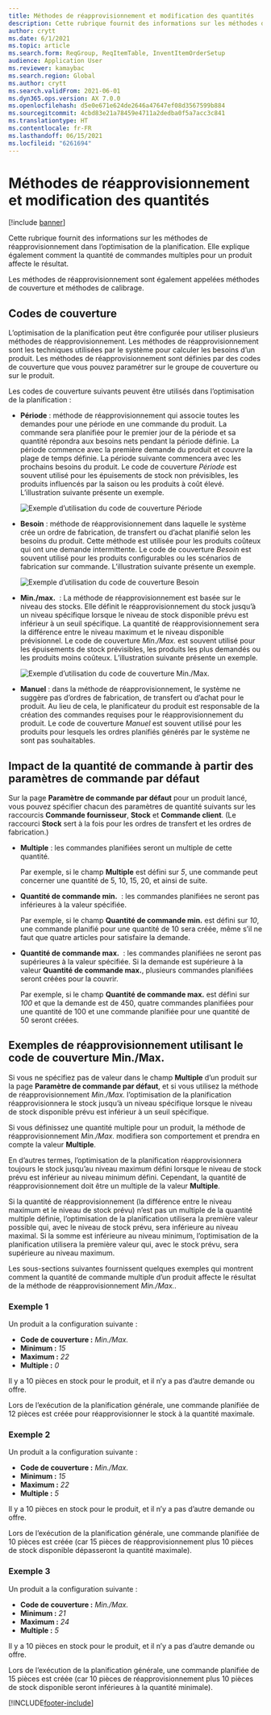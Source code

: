 ```yaml
---
title: Méthodes de réapprovisionnement et modification des quantités
description: Cette rubrique fournit des informations sur les méthodes de réapprovisionnement dans l’optimisation de la planification. Elle explique également comment la quantité de commandes multiples pour un produit affecte le résultat.
author: crytt
ms.date: 6/1/2021
ms.topic: article
ms.search.form: ReqGroup, ReqItemTable, InventItemOrderSetup
audience: Application User
ms.reviewer: kamaybac
ms.search.region: Global
ms.author: crytt
ms.search.validFrom: 2021-06-01
ms.dyn365.ops.version: AX 7.0.0
ms.openlocfilehash: d5e0e671e624de2646a47647ef08d3567599b884
ms.sourcegitcommit: 4cbd83e21a78459e4711a2dedba0f5a7acc3c841
ms.translationtype: HT
ms.contentlocale: fr-FR
ms.lasthandoff: 06/15/2021
ms.locfileid: "6261694"
---
```

# <a name="replenishment-methods-and-quantity-modification"></a>Méthodes de réapprovisionnement et modification des quantités

[!include [banner](../../includes/banner.md)]

Cette rubrique fournit des informations sur les méthodes de réapprovisionnement dans l’optimisation de la planification. Elle explique également comment la quantité de commandes multiples pour un produit affecte le résultat.

Les méthodes de réapprovisionnement sont également appelées méthodes de couverture et méthodes de calibrage.

## <a name="coverage-codes"></a>Codes de couverture

L’optimisation de la planification peut être configurée pour utiliser plusieurs méthodes de réapprovisionnement. Les méthodes de réapprovisionnement sont les techniques utilisées par le système pour calculer les besoins d’un produit. Les méthodes de réapprovisionnement sont définies par des codes de couverture que vous pouvez paramétrer sur le groupe de couverture ou sur le produit.

Les codes de couverture suivants peuvent être utilisés dans l’optimisation de la planification :

- **Période** : méthode de réapprovisionnement qui associe toutes les demandes pour une période en une commande du produit. La commande sera planifiée pour le premier jour de la période et sa quantité répondra aux besoins nets pendant la période définie. La période commence avec la première demande du produit et couvre la plage de temps définie. La période suivante commencera avec les prochains besoins du produit. Le code de couverture *Période* est souvent utilisé pour les épuisements de stock non prévisibles, les produits influencés par la saison ou les produits à coût élevé. L’illustration suivante présente un exemple.

    ![Exemple d’utilisation du code de couverture Période](./media/coverage-code-period.png "Exemple d’utilisation du code de couverture Période")

- **Besoin** : méthode de réapprovisionnement dans laquelle le système crée un ordre de fabrication, de transfert ou d’achat planifié selon les besoins du produit. Cette méthode est utilisée pour les produits coûteux qui ont une demande intermittente. Le code de couverture *Besoin* est souvent utilisé pour les produits configurables ou les scénarios de fabrication sur commande. L’illustration suivante présente un exemple.

    ![Exemple d’utilisation du code de couverture Besoin](./media/coverage-code-requirement.png "Exemple d’utilisation du code de couverture Besoin")

- **Min./max.**  : La méthode de réapprovisionnement est basée sur le niveau des stocks. Elle définit le réapprovisionnement du stock jusqu’à un niveau spécifique lorsque le niveau de stock disponible prévu est inférieur à un seuil spécifique. La quantité de réapprovisionnement sera la différence entre le niveau maximum et le niveau disponible prévisionnel. Le code de couverture *Min./Max.* est souvent utilisé pour les épuisements de stock prévisibles, les produits les plus demandés ou les produits moins coûteux. L’illustration suivante présente un exemple.

    ![Exemple d’utilisation du code de couverture Min./Max.](./media/coverage-code-min-max.png "Exemple d’utilisation du code de couverture Min./Max.")

- **Manuel** : dans la méthode de réapprovisionnement, le système ne suggère pas d’ordres de fabrication, de transfert ou d’achat pour le produit. Au lieu de cela, le planificateur du produit est responsable de la création des commandes requises pour le réapprovisionnement du produit. Le code de couverture *Manuel* est souvent utilisé pour les produits pour lesquels les ordres planifiés générés par le système ne sont pas souhaitables.

## <a name="impact-of-the-order-quantity-from-default-order-settings"></a>Impact de la quantité de commande à partir des paramètres de commande par défaut

Sur la page **Paramètre de commande par défaut** pour un produit lancé, vous pouvez spécifier chacun des paramètres de quantité suivants sur les raccourcis **Commande fournisseur**, **Stock** et **Commande client**. (Le raccourci **Stock** sert à la fois pour les ordres de transfert et les ordres de fabrication.)

- **Multiple** : les commandes planifiées seront un multiple de cette quantité.

    Par exemple, si le champ **Multiple** est défini sur *5*, une commande peut concerner une quantité de 5, 10, 15, 20, et ainsi de suite.

- **Quantité de commande min.**  : les commandes planifiées ne seront pas inférieures à la valeur spécifiée.

    Par exemple, si le champ **Quantité de commande min.** est défini sur *10*, une commande planifié pour une quantité de 10 sera créée, même s’il ne faut que quatre articles pour satisfaire la demande.

- **Quantité de commande max.**  : les commandes planifiées ne seront pas supérieures à la valeur spécifiée. Si la demande est supérieure à la valeur **Quantité de commande max.**, plusieurs commandes planifiées seront créées pour la couvrir.

    Par exemple, si le champ **Quantité de commande max.** est défini sur *100* et que la demande est de 450, quatre commandes planifiées pour une quantité de 100 et une commande planifiée pour une quantité de 50 seront créées.

## <a name="examples-of-replenishment-that-use-the-minmax-coverage-code"></a>Exemples de réapprovisionnement utilisant le code de couverture Min./Max.

Si vous ne spécifiez pas de valeur dans le champ **Multiple** d’un produit sur la page **Paramètre de commande par défaut**, et si vous utilisez la méthode de réapprovisionnement *Min./Max.* l’optimisation de la planification réapprovisionnera le stock jusqu’à un niveau spécifique lorsque le niveau de stock disponible prévu est inférieur à un seuil spécifique.

Si vous définissez une quantité multiple pour un produit, la méthode de réapprovisionnement *Min./Max.* modifiera son comportement et prendra en compte la valeur **Multiple**.

En d’autres termes, l’optimisation de la planification réapprovisionnera toujours le stock jusqu’au niveau maximum défini lorsque le niveau de stock prévu est inférieur au niveau minimum défini. Cependant, la quantité de réapprovisionnement doit être un multiple de la valeur **Multiple**.

Si la quantité de réapprovisionnement (la différence entre le niveau maximum et le niveau de stock prévu) n’est pas un multiple de la quantité multiple définie, l’optimisation de la planification utilisera la première valeur possible qui, avec le niveau de stock prévu, sera inférieure au niveau maximal. Si la somme est inférieure au niveau minimum, l’optimisation de la planification utilisera la première valeur qui, avec le stock prévu, sera supérieure au niveau maximum.

Les sous-sections suivantes fournissent quelques exemples qui montrent comment la quantité de commande multiple d’un produit affecte le résultat de la méthode de réapprovisionnement *Min./Max.*.

### <a name="example-1"></a>Exemple 1

Un produit a la configuration suivante :

- **Code de couverture :** *Min./Max.*
- **Minimum :** *15*
- **Maximum :** *22*
- **Multiple :** *0*

Il y a 10 pièces en stock pour le produit, et il n’y a pas d’autre demande ou offre.

Lors de l’exécution de la planification générale, une commande planifiée de 12 pièces est créée pour réapprovisionner le stock à la quantité maximale.

### <a name="example-2"></a>Exemple 2

Un produit a la configuration suivante :

- **Code de couverture :** *Min./Max.*
- **Minimum :** *15*
- **Maximum :** *22*
- **Multiple :** *5*

Il y a 10 pièces en stock pour le produit, et il n’y a pas d’autre demande ou offre.

Lors de l’exécution de la planification générale, une commande planifiée de 10 pièces est créée (car 15 pièces de réapprovisionnement plus 10 pièces de stock disponible dépasseront la quantité maximale).

### <a name="example-3"></a>Exemple 3

Un produit a la configuration suivante :

- **Code de couverture :** *Min./Max.*
- **Minimum :** *21*
- **Maximum :** *24*
- **Multiple :** *5*

Il y a 10 pièces en stock pour le produit, et il n’y a pas d’autre demande ou offre.

Lors de l’exécution de la planification générale, une commande planifiée de 15 pièces est créée (car 10 pièces de réapprovisionnement plus 10 pièces de stock disponible seront inférieures à la quantité minimale).

[!INCLUDE[footer-include](../../../includes/footer-banner.md)]
